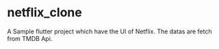 # netflix_clone

A Sample flutter project which have the UI of Netflix.
The datas are fetch from TMDB Api.
